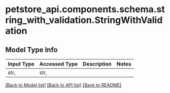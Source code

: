 <a id="StringWithValidation"></a>
# petstore_api.components.schema.string_with_validation.StringWithValidation

## Model Type Info
Input Type | Accessed Type | Description | Notes
------------ | ------------- | ------------- | -------------
str,  | str,  |  | 

[[Back to Model list]](../../../README.md#documentation-for-models) [[Back to API list]](../../../README.md#documentation-for-api-endpoints) [[Back to README]](../../../README.md)

